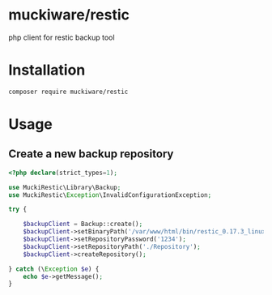 # muckiware/restic
php client for restic backup tool

# Installation
```bash
composer require muckiware/restic
```

# Usage
## Create a new backup repository
```php
<?php declare(strict_types=1);

use MuckiRestic\Library\Backup;
use MuckiRestic\Exception\InvalidConfigurationException;

try {

    $backupClient = Backup::create();
    $backupClient->setBinaryPath('/var/www/html/bin/restic_0.17.3_linux_386');
    $backupClient->setRepositoryPassword('1234');
    $backupClient->setRepositoryPath('./Repository');
    $backupClient->createRepository();

} catch (\Exception $e) {
    echo $e->getMessage();
}
```